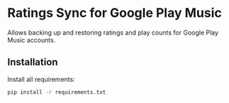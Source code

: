 # Ratings Sync for Google Play Music

Allows backing up and restoring ratings and play counts for Google Play Music accounts.

## Installation

Install all requirements:

```bash
pip install -r requirements.txt
```
